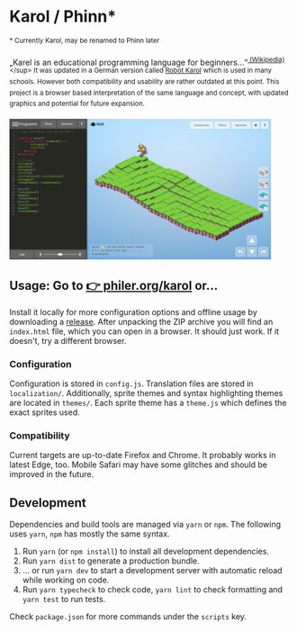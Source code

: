 # Karol / Phinn*
<sup>* Currently Karol, may be renamed to Phinn later</sup>

„Karel is an educational programming language for beginners…“<sup>[ (Wikipedia)](https://en.wikipedia.org/wiki/Karel_(programming_language))</sup> It was updated in a German version called [Robot Karol](https://de.wikipedia.org/wiki/Robot_Karol) which is used in many schools. However both compatibility and usability are rather outdated at this point.
This project is a browser based interpretation of the same language and concept, with
updated graphics and potential for future expansion.

<img src="screenshot.png" alt="Screenshot" height="250"/>

## Usage: Go to [👉 philer.org/karol](https://philer.org/karol) or…

Install it locally for more configuration options and offline usage by downloading a [release](https://github.com/philer/karol/releases). After unpacking the ZIP archive you will find an `index.html` file, which you can open in a browser. It should just work. If it doesn't, try a different browser.

### Configuration

Configuration is stored in `config.js`.
Translation files are stored in `localization/`.
Additionally, sprite themes and syntax highlighting themes are located in `themes/`.
Each sprite theme has a `theme.js` which defines the exact sprites used.

### Compatibility

Current targets are up-to-date Firefox and Chrome. It probably works in latest Edge, too.
Mobile Safari may have some glitches and should be improved in the future.

## Development

Dependencies and build tools are managed via `yarn` or `npm`. The following uses `yarn`, `npm` has mostly the same syntax.

1. Run `yarn` (or `npm install`) to install all development dependencies.
2. Run `yarn dist` to generate a production bundle.
3. … or run `yarn dev` to start a development server with automatic reload while working on code.
4. Run `yarn typecheck` to check code, `yarn lint` to check formatting and `yarn test` to run tests.

Check `package.json` for more commands under the `scripts` key.
